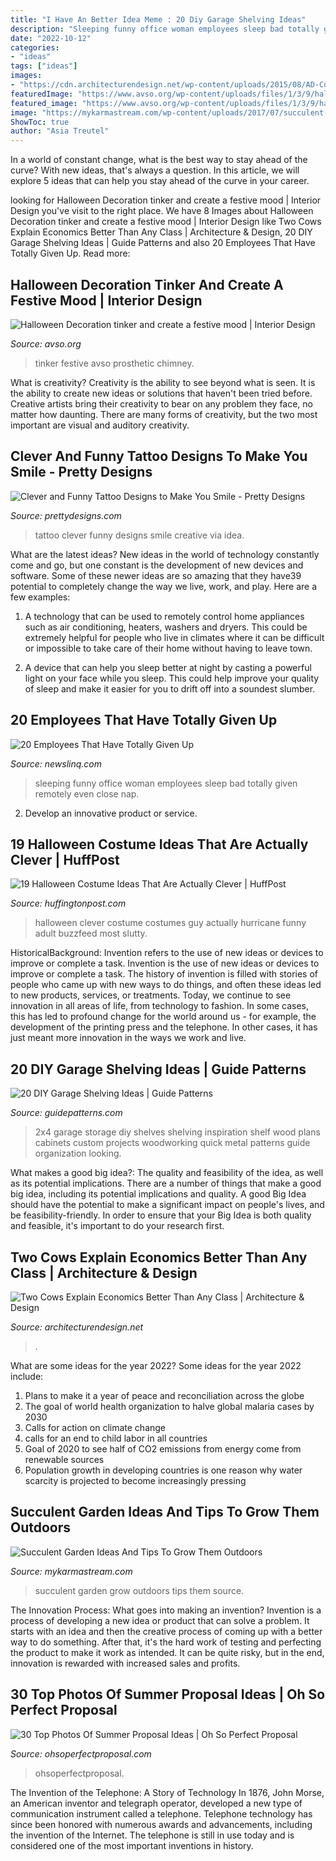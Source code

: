 ```yaml
---
title: "I Have An Better Idea Meme : 20 Diy Garage Shelving Ideas"
description: "Sleeping funny office woman employees sleep bad totally given remotely even close nap"
date: "2022-10-12"
categories:
- "ideas"
tags: ["ideas"]
images:
- "https://cdn.architecturendesign.net/wp-content/uploads/2015/08/AD-Corperation-Economies-Explained-Cows-Ecownomics-02.jpg"
featuredImage: "https://www.avso.org/wp-content/uploads/files/1/3/9/halloween-decoration-tinker-and-create-a-festive-mood-27-139.jpg"
featured_image: "https://www.avso.org/wp-content/uploads/files/1/3/9/halloween-decoration-tinker-and-create-a-festive-mood-27-139.jpg"
image: "https://mykarmastream.com/wp-content/uploads/2017/07/succulent-garden-3-535x956.jpg"
ShowToc: true
author: "Asia Treutel"
---
```



In a world of constant change, what is the best way to stay ahead of the curve? With new ideas, that's always a question. In this article, we will explore 5 ideas that can help you stay ahead of the curve in your career.

	

		
looking for Halloween Decoration tinker and create a festive mood | Interior Design you've visit to the right place. We have 8 Images about Halloween Decoration tinker and create a festive mood | Interior Design like Two Cows Explain Economics Better Than Any Class | Architecture &amp; Design, 20 DIY Garage Shelving Ideas | Guide Patterns and also 20 Employees That Have Totally Given Up. Read more:
		
    
## Halloween Decoration Tinker And Create A Festive Mood | Interior Design

<img loading=lazy src="https://www.avso.org/wp-content/uploads/files/1/3/9/halloween-decoration-tinker-and-create-a-festive-mood-27-139.jpg" onerror="this.onerror=null;this.src='https://tse2.mm.bing.net/th?id=OIP.m-2qPDps9OjM6z68XEcI2gHaKZ&amp;pid=15.1';" alt="Halloween Decoration tinker and create a festive mood | Interior Design">

_Source: avso.org_

>tinker festive avso prosthetic chimney. 

	

What is creativity?
Creativity is the ability to see beyond what is seen. It is the ability to create new ideas or solutions that haven't been tried before. Creative artists bring their creativity to bear on any problem they face, no matter how daunting. There are many forms of creativity, but the two most important are visual and auditory creativity.

    
## Clever And Funny Tattoo Designs To Make You Smile - Pretty Designs

<img loading=lazy src="https://www.prettydesigns.com/wp-content/uploads/2014/11/Clever-Tattoo.jpg" onerror="this.onerror=null;this.src='https://tse2.mm.bing.net/th?id=OIP.eHpti3PsKjzW4DhpdYuITAHaJ3&amp;pid=15.1';" alt="Clever and Funny Tattoo Designs to Make You Smile - Pretty Designs">

_Source: prettydesigns.com_

>tattoo clever funny designs smile creative via idea. 

	

What are the latest ideas?
New ideas in the world of technology constantly come and go, but one constant is the development of new devices and software. Some of these newer ideas are so amazing that they have39 potential to completely change the way we live, work, and play. Here are a few examples:
1. A technology that can be used to remotely control home appliances such as air conditioning, heaters, washers and dryers. This could be extremely helpful for people who live in climates where it can be difficult or impossible to take care of their home without having to leave town.

2. A device that can help you sleep better at night by casting a powerful light on your face while you sleep. This could help improve your quality of sleep and make it easier for you to drift off into a soundest slumber.


    
## 20 Employees That Have Totally Given Up

<img loading=lazy src="http://www.newslinq.com/wp-content/uploads/2014/08/funny-woman-sleeping-office.jpg" onerror="this.onerror=null;this.src='https://tse4.mm.bing.net/th?id=OIP.T4RMYYrAjnUXTdQL1sPX7AHaFj&amp;pid=15.1';" alt="20 Employees That Have Totally Given Up">

_Source: newslinq.com_

>sleeping funny office woman employees sleep bad totally given remotely even close nap. 

	

2. Develop an innovative product or service.

    
## 19 Halloween Costume Ideas That Are Actually Clever | HuffPost

<img loading=lazy src="http://i.huffpost.com/gadgets/slideshows/320766/slide_320766_3000789_free.jpg" onerror="this.onerror=null;this.src='https://tse4.mm.bing.net/th?id=OIP.a_lkDcDP5VpnhF2XwRjLMAHaLJ&amp;pid=15.1';" alt="19 Halloween Costume Ideas That Are Actually Clever | HuffPost">

_Source: huffingtonpost.com_

>halloween clever costume costumes guy actually hurricane funny adult buzzfeed most slutty. 

	

HistoricalBackground: Invention refers to the use of new ideas or devices to improve or complete a task.
Invention is the use of new ideas or devices to improve or complete a task. The history of invention is filled with stories of people who came up with new ways to do things, and often these ideas led to new products, services, or treatments. Today, we continue to see innovation in all areas of life, from technology to fashion. In some cases, this has led to profound change for the world around us - for example, the development of the printing press and the telephone. In other cases, it has just meant more innovation in the ways we work and live.

    
## 20 DIY Garage Shelving Ideas | Guide Patterns

<img loading=lazy src="http://www.guidepatterns.com/wp-content/uploads/2015/07/DIY-Garage-Shelves-2x4.jpg" onerror="this.onerror=null;this.src='https://tse4.mm.bing.net/th?id=OIP.Snr8onD0Fbo5AMQTXQFJEgHaJ4&amp;pid=15.1';" alt="20 DIY Garage Shelving Ideas | Guide Patterns">

_Source: guidepatterns.com_

>2x4 garage storage diy shelves shelving inspiration shelf wood plans cabinets custom projects woodworking quick metal patterns guide organization looking. 

	

What makes a good big idea?: The quality and feasibility of the idea, as well as its potential implications.
There are a number of things that make a good big idea, including its potential implications and quality. A good Big Idea should have the potential to make a significant impact on people's lives, and be feasibility-friendly. In order to ensure that your Big Idea is both quality and feasible, it's important to do your research first.

    
## Two Cows Explain Economics Better Than Any Class | Architecture &amp; Design

<img loading=lazy src="https://cdn.architecturendesign.net/wp-content/uploads/2015/08/AD-Corperation-Economies-Explained-Cows-Ecownomics-02.jpg" onerror="this.onerror=null;this.src='https://tse3.mm.bing.net/th?id=OIP.hmlV2rg3pBHJoSeFL-bOmwHaHa&amp;pid=15.1';" alt="Two Cows Explain Economics Better Than Any Class | Architecture &amp; Design">

_Source: architecturendesign.net_

>. 

	

What are some ideas for the year 2022?
Some ideas for the year 2022 include:
1. Plans to make it a year of peace and reconciliation across the globe 
2. The goal of world health organization to halve global malaria cases by 2030 
3. Calls for action on climate change 
4. calls for an end to child labor in all countries 
5. Goal of 2020 to see half of CO2 emissions from energy come from renewable sources 
6. Population growth in developing countries is one reason why water scarcity is projected to become increasingly pressing 

    
## Succulent Garden Ideas And Tips To Grow Them Outdoors

<img loading=lazy src="https://mykarmastream.com/wp-content/uploads/2017/07/succulent-garden-3-535x956.jpg" onerror="this.onerror=null;this.src='https://tse2.mm.bing.net/th?id=OIP.Zh5vFFQgdAFRXIuiuNCINAHaNO&amp;pid=15.1';" alt="Succulent Garden Ideas And Tips To Grow Them Outdoors">

_Source: mykarmastream.com_

>succulent garden grow outdoors tips them source. 

	

The Innovation Process: What goes into making an invention?
Invention is a process of developing a new idea or product that can solve a problem. It starts with an idea and then the creative process of coming up with a better way to do something. After that, it's the hard work of testing and perfecting the product to make it work as intended. It can be quite risky, but in the end, innovation is rewarded with increased sales and profits.

    
## 30 Top Photos Of Summer Proposal Ideas | Oh So Perfect Proposal

<img loading=lazy src="https://ohsoperfectproposal.com/wp-content/uploads/2017/06/summer-proposal-ideas-beach-proposal-with-friends-@gabriellakchrislie-3-683x1024.jpg" onerror="this.onerror=null;this.src='https://tse4.mm.bing.net/th?id=OIP.otEFe0id-CLR-MOgwsYjuwHaLG&amp;pid=15.1';" alt="30 Top Photos Of Summer Proposal Ideas | Oh So Perfect Proposal">

_Source: ohsoperfectproposal.com_

>ohsoperfectproposal. 

	

The Invention of the Telephone: A Story of Technology
In 1876, John Morse, an American inventor and telegraph operator, developed a new type of communication instrument called a telephone. Telephone technology has since been honored with numerous awards and advancements, including the invention of the Internet. The telephone is still in use today and is considered one of the most important inventions in history.

